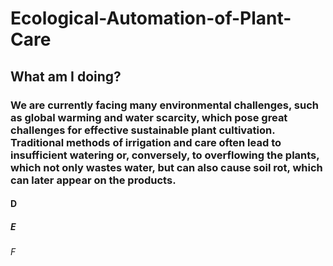 # Ecological-Automation-of-Plant-Care
## What am I doing?
### We are currently facing many environmental challenges, such as global warming and water scarcity, which pose great challenges for effective sustainable plant cultivation. Traditional methods of irrigation and care often lead to insufficient watering or, conversely, to overflowing the plants, which not only wastes water, but can also cause soil rot, which can later appear on the products.


#### D
##### E
###### F
